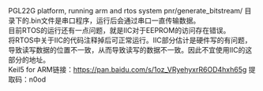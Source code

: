 PGL22G platform, running arm and rtos system
pnr/generate_bitstream/ 目录下的.bin文件是串口程序，运行后会通过串口一直传输数据。  
目前RTOS的运行还有一点问题，就是IIC对于EEPROM的访问存在错误。  
将RTOS中关于IIC的代码注释掉后可正常运行。IIC部分估计是硬件写的有问题，导致读写数据的位置不一致，从而导致读写的数据不一致。因此不宜使用IIC的这部分的地址。  
Keil5 for ARM链接：https://pan.baidu.com/s/1oz_VRyehyxrR6OD4hxh65g 提取码：n0od 
